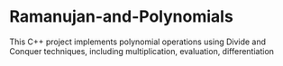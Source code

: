 # Ramanujan-and-Polynomials
This C++ project implements polynomial operations using Divide and Conquer techniques, including multiplication, evaluation, differentiation
